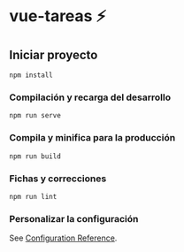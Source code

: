 # vue-tareas ⚡

## Iniciar proyecto 
```
npm install
```

### Compilación y recarga del desarrollo
```
npm run serve
```

### Compila y minifica para la producción
```
npm run build
```

### Fichas y correcciones
```
npm run lint
```

### Personalizar la configuración
See [Configuration Reference](https://cli.vuejs.org/config/).

